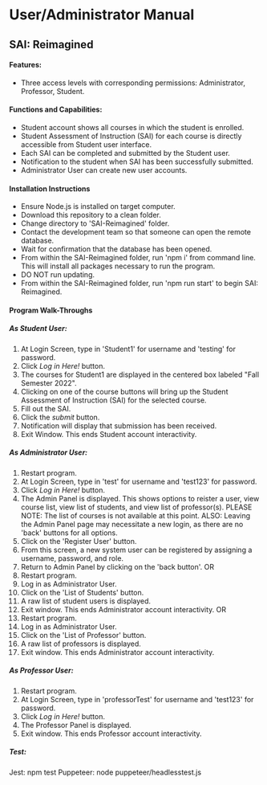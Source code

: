 # User/Administrator Manual


## SAI: Reimagined


#### Features:
- Three access levels with corresponding permissions: Administrator, Professor, Student.


#### Functions and Capabilities:
- Student account shows all courses in which the student is enrolled.
- Student Assessment of Instruction (SAI) for each course is directly accessible from Student user interface.
- Each SAI can be completed and submitted by the Student user.
- Notification to the student when SAI has been successfully submitted.
- Administrator User can create new user accounts.


#### Installation Instructions
- Ensure Node.js is installed on target computer.
- Download this repository to a clean folder.
- Change directory to 'SAI-Reimagined' folder.
- Contact the development team so that someone can open the remote database.
- Wait for confirmation that the database has been opened.
- From within the SAI-Reimagined folder, run 'npm i' from command line. This will install all packages necessary to run the program.
- DO NOT run updating.
- From within the SAI-Reimagined folder, run 'npm run start' to begin SAI: Reimagined.


#### Program Walk-Throughs
##### As Student User:
1.  At Login Screen, type in 'Student1' for username and 'testing' for password.
2.  Click *Log in Here!* button.
3.  The courses for Student1 are displayed in the centered box labeled "Fall Semester 2022".
4.  Clicking on one of the course buttons will bring up the Student Assessment of Instruction (SAI) for the selected course.
5.  Fill out the SAI.
6.  Click the *submit* button.
7.  Notification will display that submission has been received.
8.  Exit Window. This ends Student account interactivity.


##### As Administrator User:
1.  Restart program.
2.  At Login Screen, type in 'test' for username and 'test123' for password.
3.  Click *Log in Here!* button.
4.  The Admin Panel is displayed. This shows options to reister a user, view course list, view list of students, and view list of professor(s).
PLEASE NOTE: The list of courses is not available at this point. ALSO: Leaving the Admin Panel page may necessitate a new login, as there are no 'back' buttons for all options.
5.  Click on the 'Register User' button.
6.  From this screen, a new system user can be registered by assigning a username, password, and role.
7.  Return to Admin Panel by clicking on the 'back button'.
OR
8.  Restart program.
9.  Log in as Administrator User.
10.  Click on the 'List of Students' button.
11.  A raw list of student users is displayed.
12.  Exit window. This ends Administrator account interactivity.
OR
13.  Restart program.
14.  Log in as Administrator User.
15.  Click on the 'List of Professor' button.
16.  A raw list of professors is displayed.
17.  Exit window. This ends Administrator account interactivity.


##### As Professor User:
1.  Restart program.
2.  At Login Screen, type in 'professorTest' for username and 'test123' for password.
3.  Click *Log in Here!* button.
4.  The Professor Panel is displayed.
5.  Exit window. This ends Professor account interactivity.

##### Test:
Jest: npm test
Puppeteer: node puppeteer/headlesstest.js
